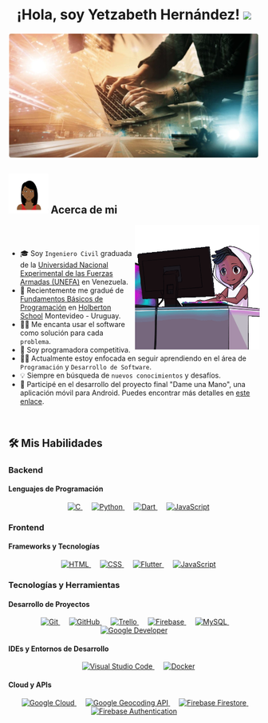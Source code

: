 <h1 align="center">¡Hola, soy Yetzabeth Hernández! <img src="https://media.giphy.com/media/hvRJCLFzcasrR4ia7z/giphy.gif" width="35"></h1>
<p align="center">
  <img src="https://github.com/yetzabeth/Yetzabeth/blob/main/civil%20y%20programacion%202.png" alt="Imagen" width="800" height="250">
<br>
	
## <picture><img src = "https://github.com/yetzabeth/Yetzabeth/blob/main/avatar%20de%20mujer.jpg" width = 80px></picture> Acerca de mi

<picture> <img align="right" src="https://github.com/yetzabeth/Yetzabeth/blob/main/mujer-code.gif?raw=true" width = 250px></picture>

<br><br>
- :mortar_board: Soy `Ingeniero Civil` graduada de la [Universidad Nacional Experimental de las Fuerzas Armadas (UNEFA)](http://unefa.edu.ve/) en Venezuela.
- :school: Recientemente me gradué de [Fundamentos Básicos de Programación](https://holbertonschool.uy/fundamentos/) en [Holberton School](https://holbertonschool.uy/) Montevideo - Uruguay.
- :technologist: Me encanta usar el software como solución para cada `problema`.
- :brain: Soy programadora competitiva.
- :student: Actualmente estoy enfocada en seguir aprendiendo en el área de `Programación` y `Desarrollo de Software`.
- :bulb: Siempre en búsqueda de `nuevos conocimientos` y desafíos.
- :iphone: Participé en el desarrollo del proyecto final "Dame una Mano", una aplicación móvil para Android. Puedes encontrar más detalles en [este enlace](https://github.com/esteban-silvera/Dame-Una-Mano).
<br>

## 🛠️ Mis Habilidades

### Backend

#### Lenguajes de Programación
<p align="center"> 
  &emsp; 
  <a href="#"> 
    <img alt="C" src="https://img.shields.io/badge/C%20-%232370ED.svg?style=plastic&logo=c&logoColor=white">
  </a> 
  &emsp;
  <a href="#"> 
    <img alt="Python" src="https://img.shields.io/badge/Python%20-%2314354C.svg?style=plastic&logo=python&logoColor=white">
  </a> 
  &emsp;
  <a href="#"> 
     <img alt="Dart" src="https://img.shields.io/badge/Dart-%230175C2.svg?style=plastic&logo=dart&logoColor=white">
   </a>
  &emsp;
  <a href="#"> 
    <img alt="JavaScript" src="https://img.shields.io/badge/JavaScript%20-%23F7DF1E.svg?style=plastic&logo=javascript&logoColor=black">
  </a>
</p>

### Frontend

#### Frameworks y Tecnologías
<p align="center"> 
  &emsp; 
  <a href="#"> 
    <img alt="HTML" src="https://img.shields.io/badge/HTML5%20-%23E34F26.svg?style=plastic&logo=html5&logoColor=white">
  </a> 
  &emsp;
  <a href="#"> 
    <img alt="CSS" src="https://img.shields.io/badge/CSS%20-%231572B6.svg?style=plastic&logo=css3&logoColor=white">
  </a> 
  &emsp;
  <a href="#"> 
     <img alt="Flutter" src="https://img.shields.io/badge/Flutter-%2302569B.svg?style=plastic&logo=flutter&logoColor=white">
   </a>
  &emsp;
  <a href="#"> 
    <img alt="JavaScript" src="https://img.shields.io/badge/JavaScript%20-%23F7DF1E.svg?style=plastic&logo=javascript&logoColor=black">
  </a>
</p>

### Tecnologías y Herramientas

#### Desarrollo de Proyectos
<p align="center"> 
  &emsp; 
  <a href="#"> 
    <img alt="Git" src="https://img.shields.io/badge/Git%20-%23F05033.svg?style=plastic&logo=git&logoColor=white">
  </a> 
  &emsp;
  <a href="#"> 
    <img alt="GitHub" src="https://img.shields.io/badge/GitHub-%23181717.svg?style=plastic&logo=github&logoColor=white">
  </a> 
  &emsp;
  <a href="#"> 
     <img alt="Trello" src="https://img.shields.io/badge/Trello-%23026AA7.svg?style=plastic&logo=trello&logoColor=white">
   </a>
  &emsp;
  <a href="#"> 
    <img alt="Firebase" src="https://img.shields.io/badge/Firebase-%23039BE5.svg?style=plastic&logo=firebase">
  </a>
  &emsp;
  <a href="#"> 
    <img alt="MySQL" src="https://img.shields.io/badge/MySQL-%234479A1.svg?style=plastic&logo=mysql&logoColor=white">
  </a>
  &emsp;
  <a href="#"> 
    <img alt="Google Developer" src="https://img.shields.io/badge/Google%20Developer-%234285F4.svg?style=plastic&logo=google&logoColor=white">
  </a>
</p>

#### IDEs y Entornos de Desarrollo
<p align="center"> 
  &emsp; 
  <a href="#"> 
    <img alt="Visual Studio Code" src="https://img.shields.io/badge/Visual%20Studio%20Code-0078d7.svg?style=plastic&logo=visual-studio-code&logoColor=white">
  </a> 
  &emsp;
  <a href="#"> 
    <img alt="Docker" src="https://img.shields.io/badge/Docker-%232496ED.svg?style=plastic&logo=docker&logoColor=white">
  </a>
</p>

#### Cloud y APIs
<p align="center"> 
  &emsp; 
  <a href="#"> 
    <img alt="Google Cloud" src="https://img.shields.io/badge/Google%20Cloud-%234285F4.svg?style=plastic&logo=google-cloud&logoColor=white">
  </a> 
  &emsp;
  <a href="#"> 
    <img alt="Google Geocoding API" src="https://img.shields.io/badge/Google%20Geocoding%20API-%234285F4.svg?style=plastic&logo=google-maps&logoColor=white">
  </a> 
  &emsp;
  <a href="#"> 
    <img alt="Firebase Firestore" src="https://img.shields.io/badge/Firebase%20Firestore-%23039BE5.svg?style=plastic&logo=firebase&logoColor=white">
  </a> 
  &emsp;
  <a href="#"> 
    <img alt="Firebase Authentication" src="https://img.shields.io/badge/Firebase%20Authentication-%23039BE5.svg?style=plastic&logo=firebase&logoColor=white">
  </a> 
</p>
